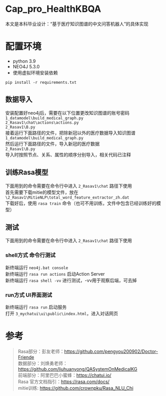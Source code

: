 # Cap_pro_HealthKBQA
本文是本科毕业设计：“基于医疗知识图谱的中文问答机器人”的具体实现
# 配置环境
- python 3.9  
- NEO4J 5.3.0  
- 使用虚拟环境安装依赖
```
pip install -r requirements.txt
```  
## 数据导入
安装配置好neo4j后，需要在以下位置更改知识图谱的账号密码  
`
1_datamodel\build_medical_graph.py
`  
`
2_Rasav1\chat\actions\actions.py
`  
`
2_Rasav1\B.py
`   
接着运行下面路径的文件，把除新冠以外的医疗数据导入知识图谱  
```1_datamodel\build_medical_graph.py```  
然后运行下面路径的文件，导入新冠的医疗数据  
```2_Rasav1\B.py```  
导入时按照节点、关系、属性的顺序分别导入，相关代码已注释  
## 训练Rasa模型
下面用到的命令需要在命令行中进入 `2_Rasav1\chat` 路径下使用  
首先需要下载mitie的模型文件，放在 `\2_Rasav1\MitieNLP\total_word_feature_extractor_zh.dat`  
下载好后，使用 ```rasa train``` 命令（也可不用训练，文件中包含已经训练好的模型）  
## 测试
下面用到的命令需要在命令行中进入 `2_Rasav1\chat` 路径下使用  
### shell方式 命令行测试
新终端运行 ```neo4j.bat console```  
新终端运行 ```rasa run actions``` 启动Action Server  
新终端运行 ```rasa shell -vv``` 进行测试，-vv用于观察后端，可去掉  
### run方式 UI界面测试
新终端运行 ```rasa run``` 启动服务  
打开 `3_mychatui\ui\public\index.html`，进入对话网页  
# 参考
> Rasa部分：彭友老师：https://github.com/pengyou200902/Doctor-Friende  
> 数据部分：刘焕勇老师：https://github.com/liuhuanyong/QASystemOnMedicalKG  
> 前端部分：阿里巴巴小蜜蜂：https://chatui.io/  
> Rasa 官方文档指引：https://rasa.com/docs/  
> mitie训练: https://github.com/crownpku/Rasa_NLU_Chi  
